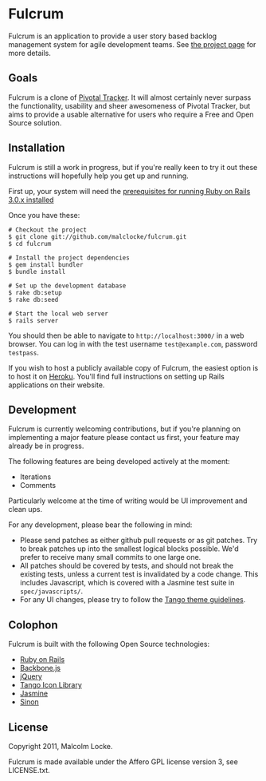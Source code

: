 Fulcrum
=======

Fulcrum is an application to provide a user story based backlog management
system for agile development teams.  See
[the project page](http://wholemeal.co.nz/projects/fulcrum.html) for more
details.

Goals
-----

Fulcrum is a clone of [Pivotal Tracker](http://pivotaltracker.com/).  It will
almost certainly never surpass the functionality, usability and sheer
awesomeness of Pivotal Tracker, but aims to provide a usable alternative for
users who require a Free and Open Source solution.

Installation
------------

Fulcrum is still a work in progress, but if you're really keen to try it out
these instructions will hopefully help you get up and running.

First up, your system will need the
[prerequisites for running Ruby on Rails 3.0.x installed](http://rubyonrails.org/download)

Once you have these:

    # Checkout the project
    $ git clone git://github.com/malclocke/fulcrum.git
    $ cd fulcrum
    
    # Install the project dependencies
    $ gem install bundler
    $ bundle install
    
    # Set up the development database
    $ rake db:setup
    $ rake db:seed
    
    # Start the local web server
    $ rails server

You should then be able to navigate to `http://localhost:3000/` in a web browser.
You can log in with the test username `test@example.com`, password `testpass`.

If you wish to host a publicly available copy of Fulcrum, the easiest option is
to host it on [Heroku](http://heroku.com/).  You'll find full instructions on
setting up Rails applications on their website.

Development
-----------

Fulcrum is currently welcoming contributions, but if you're planning on
implementing a major feature please contact us first, your feature may
already be in progress.

The following features are being developed actively at the moment:

* Iterations
* Comments

Particularly welcome at the time of writing would be UI improvement and
clean ups.

For any development, please bear the following in mind:

* Please send patches as either github pull requests or as git patches.
  Try to break patches up into the smallest logical blocks possible.  We'd
  prefer to receive many small commits to one large one.
* All patches should be covered by tests, and should not break the existing
  tests, unless a current test is invalidated by a code change.  This includes
  Javascript, which is covered with a Jasmine test
  suite in `spec/javascripts/`.
* For any UI changes, please try to follow the
  [Tango theme guidelines](http://tango.freedesktop.org/Tango_Icon_Theme_Guidelines).


Colophon
--------

Fulcrum is built with the following Open Source technologies:

* [Ruby on Rails](http://rubyonrails.org/)
* [Backbone.js](http://documentcloud.github.com/backbone/)
* [jQuery](http://jquery.com/)
* [Tango Icon Library](http://tango.freedesktop.org/Tango_Icon_Library)
* [Jasmine](http://pivotal.github.com/jasmine/)
* [Sinon](http://sinonjs.org/)

License
-------
Copyright 2011, Malcolm Locke.

Fulcrum is made available under the Affero GPL license version 3, see
LICENSE.txt.
